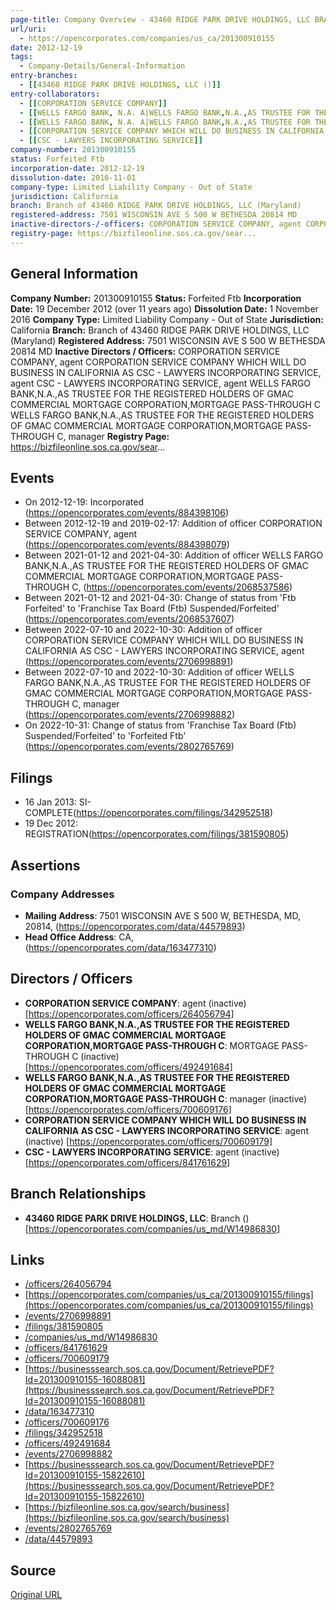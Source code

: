 ```yaml
---
page-title: Company Overview - 43460 RIDGE PARK DRIVE HOLDINGS, LLC BRANCH (California)
url/uri:
  - https://opencorporates.com/companies/us_ca/201300910155
date: 2012-12-19
tags:
  - Company-Details/General-Information
entry-branches:
  - [[43460 RIDGE PARK DRIVE HOLDINGS, LLC ()]]
entry-collaborators:
  - [[CORPORATION SERVICE COMPANY]]
  - [[WELLS FARGO BANK, N.A. A|WELLS FARGO BANK,N.A.,AS TRUSTEE FOR THE REGISTERED HOLDERS OF GMAC COMMERCIAL MORTGAGE CORPORATION,MORTGAGE PASS-THROUGH C]]
  - [[WELLS FARGO BANK, N.A. A|WELLS FARGO BANK,N.A.,AS TRUSTEE FOR THE REGISTERED HOLDERS OF GMAC COMMERCIAL MORTGAGE CORPORATION,MORTGAGE PASS-THROUGH C]]
  - [[CORPORATION SERVICE COMPANY WHICH WILL DO BUSINESS IN CALIFORNIA AS CSC - LAWYERS INCORPORATING SERVICE]]
  - [[CSC - LAWYERS INCORPORATING SERVICE]]
company-number: 201300910155
status: Forfeited Ftb
incorporation-date: 2012-12-19
dissolution-date: 2016-11-01
company-type: Limited Liability Company - Out of State
jurisdiction: California
branch: Branch of 43460 RIDGE PARK DRIVE HOLDINGS, LLC (Maryland)
registered-address: 7501 WISCONSIN AVE S 500 W BETHESDA 20814 MD
inactive-directors-/-officers: CORPORATION SERVICE COMPANY, agent CORPORATION SERVICE COMPANY WHICH WILL DO BUSINESS IN CALIFORNIA AS CSC - LAWYERS INCORPORATING SERVICE, agent CSC - LAWYERS INCORPORATING SERVICE, agent WELLS FARGO BANK,N.A.,AS TRUSTEE FOR THE REGISTERED HOLDERS OF GMAC COMMERCIAL MORTGAGE CORPORATION,MORTGAGE PASS-THROUGH C WELLS FARGO BANK,N.A.,AS TRUSTEE FOR THE REGISTERED HOLDERS OF GMAC COMMERCIAL MORTGAGE CORPORATION,MORTGAGE PASS-THROUGH C, manager
registry-page: https://bizfileonline.sos.ca.gov/sear...
---
```


## General Information
**Company Number:** 201300910155
**Status:** Forfeited Ftb
**Incorporation Date:** 19 December 2012 (over 11 years ago)
**Dissolution Date:** 1 November 2016
**Company Type:** Limited Liability Company - Out of State
**Jurisdiction:** California
**Branch:** Branch of 43460 RIDGE PARK DRIVE HOLDINGS, LLC (Maryland)
**Registered Address:** 7501 WISCONSIN AVE S 500 W BETHESDA 20814 MD
**Inactive Directors / Officers:** CORPORATION SERVICE COMPANY, agent CORPORATION SERVICE COMPANY WHICH WILL DO BUSINESS IN CALIFORNIA AS CSC - LAWYERS INCORPORATING SERVICE, agent CSC - LAWYERS INCORPORATING SERVICE, agent WELLS FARGO BANK,N.A.,AS TRUSTEE FOR THE REGISTERED HOLDERS OF GMAC COMMERCIAL MORTGAGE CORPORATION,MORTGAGE PASS-THROUGH C WELLS FARGO BANK,N.A.,AS TRUSTEE FOR THE REGISTERED HOLDERS OF GMAC COMMERCIAL MORTGAGE CORPORATION,MORTGAGE PASS-THROUGH C, manager
**Registry Page:** https://bizfileonline.sos.ca.gov/sear...

## Events
- On 2012-12-19: Incorporated (https://opencorporates.com/events/884398106)
- Between 2012-12-19 and 2019-02-17: Addition of officer CORPORATION SERVICE COMPANY, agent (https://opencorporates.com/events/884398079)
- Between 2021-01-12 and 2021-04-30: Addition of officer WELLS FARGO BANK,N.A.,AS TRUSTEE FOR THE REGISTERED HOLDERS OF GMAC COMMERCIAL MORTGAGE CORPORATION,MORTGAGE PASS-THROUGH C, (https://opencorporates.com/events/2068537586)
- Between 2021-01-12 and 2021-04-30: Change of status from 'Ftb Forfeited' to 'Franchise Tax Board (Ftb) Suspended/Forfeited' (https://opencorporates.com/events/2068537607)
- Between 2022-07-10 and 2022-10-30: Addition of officer CORPORATION SERVICE COMPANY WHICH WILL DO BUSINESS IN CALIFORNIA AS CSC - LAWYERS INCORPORATING SERVICE, agent (https://opencorporates.com/events/2706998891)
- Between 2022-07-10 and 2022-10-30: Addition of officer WELLS FARGO BANK,N.A.,AS TRUSTEE FOR THE REGISTERED HOLDERS OF GMAC COMMERCIAL MORTGAGE CORPORATION,MORTGAGE PASS-THROUGH C, manager (https://opencorporates.com/events/2706998882)
- On 2022-10-31: Change of status from 'Franchise Tax Board (Ftb) Suspended/Forfeited' to 'Forfeited   Ftb' (https://opencorporates.com/events/2802765769)

## Filings
- 16 Jan 2013: SI-COMPLETE(https://opencorporates.com/filings/342952518)
- 19 Dec 2012: REGISTRATION(https://opencorporates.com/filings/381590805)

## Assertions
### Company Addresses
- **Mailing Address**: 7501 WISCONSIN AVE S 500 W, BETHESDA, MD, 20814, (https://opencorporates.com/data/44579893)
- **Head Office Address**: CA, (https://opencorporates.com/data/163477310)

## Directors / Officers
- **CORPORATION SERVICE COMPANY**: agent (inactive) [https://opencorporates.com/officers/264056794]
- **WELLS FARGO BANK,N.A.,AS TRUSTEE FOR THE REGISTERED HOLDERS OF GMAC COMMERCIAL MORTGAGE CORPORATION,MORTGAGE PASS-THROUGH C**: MORTGAGE PASS-THROUGH C (inactive) [https://opencorporates.com/officers/492491684]
- **WELLS FARGO BANK,N.A.,AS TRUSTEE FOR THE REGISTERED HOLDERS OF GMAC COMMERCIAL MORTGAGE CORPORATION,MORTGAGE PASS-THROUGH C**: manager (inactive) [https://opencorporates.com/officers/700609176]
- **CORPORATION SERVICE COMPANY WHICH WILL DO BUSINESS IN CALIFORNIA AS CSC - LAWYERS INCORPORATING SERVICE**: agent (inactive) [https://opencorporates.com/officers/700609179]
- **CSC - LAWYERS INCORPORATING SERVICE**: agent (inactive) [https://opencorporates.com/officers/841761629]

## Branch Relationships
- **43460 RIDGE PARK DRIVE HOLDINGS, LLC**: Branch () [https://opencorporates.com/companies/us_md/W14986830]

## Links
- [/officers/264056794](/officers/264056794)
- [https://opencorporates.com/companies/us_ca/201300910155/filings](https://opencorporates.com/companies/us_ca/201300910155/filings)
- [/events/2706998891](/events/2706998891)
- [/filings/381590805](/filings/381590805)
- [/companies/us_md/W14986830](/companies/us_md/W14986830)
- [/officers/841761629](/officers/841761629)
- [/officers/700609179](/officers/700609179)
- [https://businesssearch.sos.ca.gov/Document/RetrievePDF?Id=201300910155-16088081](https://businesssearch.sos.ca.gov/Document/RetrievePDF?Id=201300910155-16088081)
- [/data/163477310](/data/163477310)
- [/officers/700609176](/officers/700609176)
- [/filings/342952518](/filings/342952518)
- [/officers/492491684](/officers/492491684)
- [/events/2706998882](/events/2706998882)
- [https://businesssearch.sos.ca.gov/Document/RetrievePDF?Id=201300910155-15822610](https://businesssearch.sos.ca.gov/Document/RetrievePDF?Id=201300910155-15822610)
- [https://bizfileonline.sos.ca.gov/search/business](https://bizfileonline.sos.ca.gov/search/business)
- [/events/2802765769](/events/2802765769)
- [/data/44579893](/data/44579893)

## Source
[Original URL](https://opencorporates.com/companies/us_ca/201300910155)
